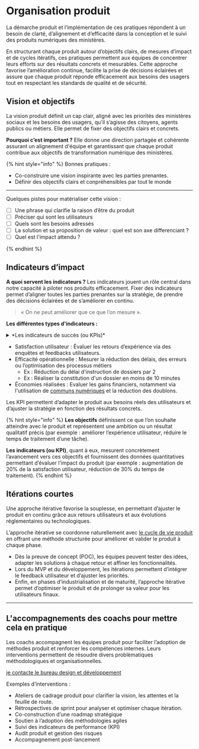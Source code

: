 # Organisation produit

La démarche produit et l’implémentation de ces pratiques répondent à un besoin de clarté, d’alignement et d’efficacité dans la conception et le suivi des produits numériques des ministères.

En structurant chaque produit autour d’objectifs clairs, de mesures d’impact et de cycles itératifs, ces pratiques permettent aux équipes de concentrer leurs efforts sur des résultats concrets et mesurables. 
Cette approche favorise l’amélioration continue, facilite la prise de décisions éclairées et assure que chaque produit réponde efficacement aux besoins des usagers tout en respectant les standards de qualité et de sécurité.

## Vision et objectifs

La vision produit définit un cap clair, aligné avec les priorités des ministères sociaux et les besoins des usagers, qu’il s’agisse des citoyens, agents publics ou métiers. Elle permet de fixer des objectifs clairs et concrets.

**Pourquoi c’est important ?**
Elle donne une direction partagée et cohérente assurant un alignement d'équipe et garantissant que chaque produit contribue aux objectifs de transformation numérique des ministères.

{% hint style="info" %}
Bonnes pratiques :

* Co-construire une vision inspirante avec les parties prenantes.
* Définir des objectifs clairs et conpréhensibles par tout le monde

---- 

Quelques pistes pour matérialiser cette vision : 

- [ ] Une phrase qui clarifie la raison d’être du produit
- [ ] Préciser qui sont les utilisateurs
- [ ] Quels sont les besoins adressés
- [ ] La solution et sa proposition de valeur : quel est son axe differenciant ?
- [ ] Quel est l'impact attendu ?

{% endhint %}

## Indicateurs d’impact 

**A quoi servent les indicateurs ?**
Les indicateurs jouent un rôle central dans notre capacité à piloter nos produits efficacement.
Fixer des indicateurs permet d’aligner toutes les parties prenantes sur la stratégie,  de prendre des décisions éclairées et de s’améliorer en continu. 

> « On ne peut améliorer que ce que l’on mesure ».

**Les différentes types d'indicateurs :**

<details>

<summary>*Les indicateurs de succès (ou KPIs)*</summary>

Ces indicateurs mesurent si un produit atteint ses objectifs stratégiques. Ils traduisent la vision produit en résultats concrets et mesurables.

* Taux d’usage
* Audience
* NPS (Net Promoter Score) ou note de sat pour mesurer la satisfaction client.

Les KPIs sont la réponse à une question clé : « Est-ce que notre produit atteint les résultats attendus ? »

</details>


* Satisfaction utilisateur : Évaluer les retours d’expérience via des enquêtes et feedbacks utilisateurs.
* Efficacité opérationnelle : Mesurer la réduction des délais, des erreurs ou l’optimisation des processus métiers
  * Ex : Réduction du délai d'instruction de dossiers par 2
  * Ex : Réaliser la constitution d'un dossier en moins de 10 minutes 
* Économies réalisées : Evaluer les gains financiers, notamment via l'utilisation de [communs numériques](/communs-numeriques.md) et la réduction des doublons.

Les KPI permettent d’adapter le produit aux besoins réels des utilisateurs et d’ajuster la stratégie en fonction des résultats concrets.

{% hint style="info" %}
**Les objectifs** définissent ce que l’on souhaite atteindre avec le produit et représentent une ambition ou un résultat qualitatif précis (par exemple : améliorer l’expérience utilisateur, réduire le temps de traitement d’une tâche).

**Les indicateurs (ou KPI)**, quant à eux, mesurent concrètement l’avancement vers ces objectifs et fournissent des données quantitatives permettant d’évaluer l’impact du produit (par exemple : augmentation de 20% de la satisfaction utilisateur, réduction de 30% du temps de traitement).
{% endhint %}

## Itérations courtes

Une approche itérative favorise la souplesse, en permettant d’ajuster le produit en continu grâce aux retours utilisateurs et aux évolutions réglementaires ou technologiques.

L’approche itérative se coordonne naturellement avec [le cycle de vie produit](/introduction/cycle-de-vie-produit.md) en offrant une méthode structurée pour améliorer et valider le produit à chaque phase.
* Dès la preuve de concept (POC), les équipes peuvent tester des idées, adapter les solutions à chaque retour et affiner les fonctionnalités.
* Lors du MVP et du développement, les itérations permettent d’intégrer le feedback utilisateur et d’ajuster les priorités. 
* Enfin, en phases d’industrialisation et de maturité, l’approche itérative permet d’optimiser le produit et de prolonger sa valeur pour les utilisateurs finaux.

---

## L'accompagnements des coachs pour mettre cela en pratique 

Les coachs accompagnent les équipes produit pour faciliter l’adoption de méthodes produit et renforcer les compétences internes.
Leurs interventions permettent de résoudre divers problèmatiques méthodologiques et organisationnelles. 

[je contacte le bureau design et développement](https://msociauxfr.sharepoint.com/teams/ProductTeams-DevDesignAccessibilitRechercheutilisateurCoachi/SitePages/Accueil.aspx)

Exemples d’interventions :

* Ateliers de cadrage produit pour clarifier la vision, les attentes et la feuille de route.
* Rétrospectives de sprint pour analyser et optimiser chaque itération.
* Co-construction d’une roadmap stratégique
* Soutien à l’adoption des méthodologies agiles
* Suivi des indicateurs de performance (KPI)
* Audit produit et gestion des risques
* Accompagnement post-lancement
